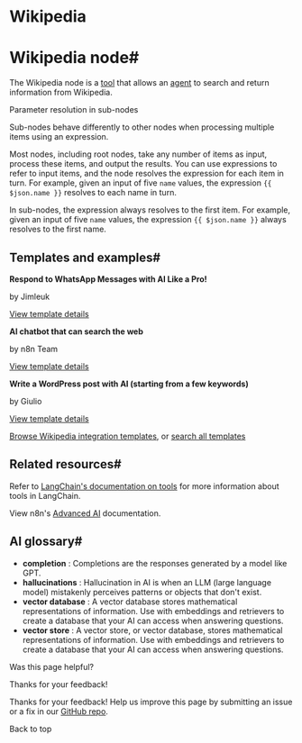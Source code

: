 # Wikipedia

[ ](https://github.com/n8n-io/n8n-docs/edit/main/docs/integrations/builtin/cluster-nodes/sub-nodes/n8n-nodes-langchain.toolwikipedia.md "Edit this page")

# Wikipedia node#

The Wikipedia node is a [tool](../../../../../glossary/#ai-tool) that allows an [agent](../../../../../glossary/#ai-agent) to search and return information from Wikipedia.

Parameter resolution in sub-nodes

Sub-nodes behave differently to other nodes when processing multiple items using an expression.

Most nodes, including root nodes, take any number of items as input, process these items, and output the results. You can use expressions to refer to input items, and the node resolves the expression for each item in turn. For example, given an input of five `name` values, the expression `{{ $json.name }}` resolves to each name in turn.

In sub-nodes, the expression always resolves to the first item. For example, given an input of five `name` values, the expression `{{ $json.name }}` always resolves to the first name.

## Templates and examples#

**Respond to WhatsApp Messages with AI Like a Pro!**

by Jimleuk

[View template details](https://n8n.io/workflows/2466-respond-to-whatsapp-messages-with-ai-like-a-pro/)

**AI chatbot that can search the web**

by n8n Team

[View template details](https://n8n.io/workflows/1959-ai-chatbot-that-can-search-the-web/)

**Write a WordPress post with AI (starting from a few keywords)**

by Giulio

[View template details](https://n8n.io/workflows/2187-write-a-wordpress-post-with-ai-starting-from-a-few-keywords/)

[Browse Wikipedia integration templates](https://n8n.io/integrations/wikipedia/), or [search all templates](https://n8n.io/workflows/)

## Related resources#

Refer to [LangChain's documentation on tools](https://langchain-ai.github.io/langgraphjs/how-tos/tool-calling/) for more information about tools in LangChain.

View n8n's [Advanced AI](../../../../../advanced-ai/) documentation.

## AI glossary#

  * **completion** : Completions are the responses generated by a model like GPT.
  * **hallucinations** : Hallucination in AI is when an LLM (large language model) mistakenly perceives patterns or objects that don't exist.
  * **vector database** : A vector database stores mathematical representations of information. Use with embeddings and retrievers to create a database that your AI can access when answering questions.
  * **vector store** : A vector store, or vector database, stores mathematical representations of information. Use with embeddings and retrievers to create a database that your AI can access when answering questions.

Was this page helpful? 

Thanks for your feedback! 

Thanks for your feedback! Help us improve this page by submitting an issue or a fix in our [GitHub repo](https://github.com/n8n-io/n8n-docs). 

Back to top 

